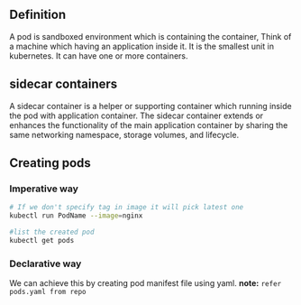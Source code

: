 ## Definition
A pod is sandboxed environment which is containing the container, Think of a machine which having an application inside it. It is the smallest unit in kubernetes.
It can have one or more containers.

## sidecar containers
A sidecar container is a helper or supporting container which running inside the pod with application container.
The sidecar container extends or enhances the functionality of the main application container by sharing 
the same networking namespace, storage volumes, and lifecycle.

## Creating pods

### Imperative way
```bash
# If we don't specify tag in image it will pick latest one
kubectl run PodName --image=nginx

#list the created pod
kubectl get pods
```
### Declarative way
We can achieve this by creating pod manifest file using yaml.
**note:** `refer pods.yaml from repo`